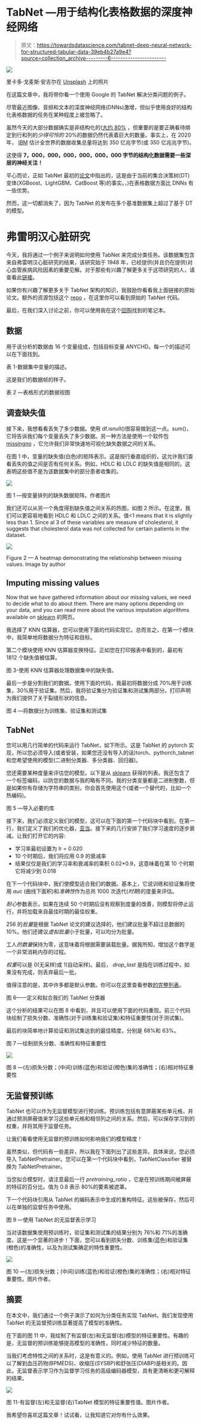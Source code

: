 # TabNet —用于结构化表格数据的深度神经网络

> 原文：<https://towardsdatascience.com/tabnet-deep-neural-network-for-structured-tabular-data-39eb4b27a9e4?source=collection_archive---------6----------------------->

![](img/2ad2d5e47f77da9a7b0a384c9a5a1886.png)

里卡多·戈麦斯·安吉尔在 [Unsplash](https://unsplash.com/?utm_source=unsplash&utm_medium=referral&utm_content=creditCopyText) 上的照片

在这篇文章中，我将带你看一个使用 Google 的 TabNet 解决分类问题的例子。

尽管最近图像、音频和文本的深度神经网络(DNNs)激增，但似乎使用良好的结构化表格数据的任务在某种程度上被忽略了。

虽然今天的大部分数据确实是非结构化的([大约 80%](https://www.altexsoft.com/blog/structured-unstructured-data/) ，但重要的是要正确看待绑定到行和列的*少得可怜的* 20%的数据仍然代表着巨大的数量。事实上，在 2020 年， [IBM](https://www.ibm.com/blogs/journey-to-ai/2020/11/addressing-data-growth-with-scalable-immediate-and-live-data-migration/) 估计全世界的数据收集总量将达到 350 亿兆字节(或 350 亿兆兆字节)。

这使得 **7，000，000，000，000，000，000 字节的结构化数据需要一些深层的神经关注！**

平心而论，正如 TabNet 最初的[论文](https://arxiv.org/pdf/1908.07442.pdf)中指出的，这是由于当前的集合决策树(DT)变体(XGBoost、LightGBM、CatBoost 等)的事实。，)在表格数据方面比 DNNs 有一些优势。

然而，这一切都消失了，因为 TabNet 的发布在多个基准数据集上超过了基于 DT 的模型。

# 弗雷明汉心脏研究

今天，我将通过一个例子来说明如何使用 TabNet 来完成分类任务。该数据集包含来自弗雷明汉心脏研究的结果，该研究始于 1948 年，已经提供(并且仍在提供)对心血管疾病风险因素的重要见解。对于那些有兴趣了解更多关于这项研究的人，请查看此[链接](https://framinghamheartstudy.org/fhs-about/)。

如果你有兴趣了解更多关于 TabNet 架构的知识，我鼓励你看看我上面链接的原始论文。额外的资源包括这个 [repo](https://github.com/google-research/google-research/blob/master/tabnet/tabnet_model.py) ，在这里你可以看到原始的 TabNet 代码。

最后，在我们深入讨论之前，你可以使用我在这个[回购](https://github.com/ryancburke/framingham)找到的笔记本。

## 数据

用于该分析的数据由 16 个变量组成，包括目标变量 ANYCHD。每一个的描述可以在下面找到。

表 1-数据集中变量的描述。

这是我们的数据帧的样子。

表 2 —表格形式的数据视图

## 调查缺失值

接下来，我想看看丢失了多少数据。使用 df.isnull()很容易做到这一点。sum()，它将告诉我们每个变量丢失了多少数据。另一种方法是使用一个软件包 [missingno](https://github.com/ResidentMario/missingno) ，它允许我们非常快速地可视化缺失数据之间的关系。

在图 1 中，变量的缺失值(白色)的矩阵表示。这是按行垂直组织的，这允许我们查看丢失的值之间是否有任何关系。例如，HDLC 和 LDLC 的缺失值是相同的，这表明这些值不是为该数据集中的部分患者收集的。

![](img/68d9b431baaadc561f299cc2272e2a87.png)

图 1 —按变量排列的缺失数据矩阵。作者图片

我们还可以从另一个角度得到缺失值之间关系的热图，如图 2 所示。在这里，我们可以更容易地看到 HDLC 和 LDLC 之间的关系。值<1 means that it is slightly less than 1\. Since al 3 of these variables are measure of cholesterol, it suggests that cholesterol data was not collected for certain patients in the dataset.

![](img/026eadd13393e2ae09bced54a98cd4fb.png)

Figure 2 — A heatmap demonstrating the relationship between missing values. Image by author

## Imputing missing values

Now that we have gathered information about our missing values, we need to decide what to do about them. There are many options depending on your data, and you can read more about the various imputation algorithms available on [sklearn](https://scikit-learn.org/stable/modules/impute.html) 的网页。

我选择了 KNN 估算器，您可以使用下面的代码实现它。总而言之，在第一个模块中，我简单地将数据分为特征和目标。

第二个模块使用 KNN 估算器变换特征。正如您在打印报表中看到的，最初有 1812 个缺失值被估算。

图 3-使用 KNN 估算器处理数据集中的缺失值。

最后一步是分割我们的数据。使用下面的代码，我最初将数据分成 70%用于训练集，30%用于验证集。然后，我将验证集分为验证集和测试集两部分。打印声明为我们提供了关于裂缝形状的信息。

图 4 —将数据分为训练集、验证集和测试集

## TabNet

您可以用几行简单的代码来运行 TabNet，如下所示。这是 TabNet 的 pytorch 实现，所以您必须导入(或者安装，如果您还没有导入的话)torch、pythorch_tabnet 和您希望使用的模型(二进制分类器、多分类器、回归器)。

您还需要某种度量来评估您的模型。以下是从 [sklearn](https://scikit-learn.org/stable/modules/model_evaluation.html) 获得的列表。我还包含了一个标签编码，以防您的数据与我的略有不同。我的分类变量都是二进制整数，但是如果你有存储为字符串的类别，你会首先使用这个(或者一个替代的，比如一个热编码)。

图 5 —导入必要的库

接下来，我们必须定义我们的模型，这可以在下面的第一个代码块中看到。在第一行，我们定义了我们的优化器，[亚当](https://arxiv.org/abs/1412.6980)。接下来的几行安排了我们学习速度的逐步衰减。让我们打开它的内容:

*   学习率最初设置为 lr = 0.020
*   10 个时期后，我们将应用 0.9 的衰减率
*   结果仅仅是我们的学习率和衰减率的乘积 0.02*0.9，这意味着在第 10 个时期它将减少到 0.018

在下一个代码块中，我们使模型适合我们的数据。基本上，它说训练和验证集将使用 *auc* (曲线下面积)和*准确性*作为总共 1000 次迭代(*时期*)的度量来评估。

*耐心*参数表示，如果在连续 50 个时期后没有观察到度量的改善，则模型将停止运行，并将加载来自最佳时期的最佳权重。

256 的*批量*是根据 TabNet 论文的建议选择的，他们建议批量不超过总数据的 10%。他们还建议*虚拟批量*小于批量，可以均分为批量。

工人*的数量*保持为零，这意味着将根据需要装载批量。据我所知，增加这个数字是一个非常消耗内存的过程。

*权重*可以是 0(无采样)或 1(自动采样)。最后， *drop_last* 是指在训练过程中，如果没有完成，则丢弃最后一批。

值得注意的是，其中许多都是默认参数。你可以在这里查看参数[的完整列表](https://github.com/dreamquark-ai/tabnet)。

图 6——定义和拟合我们的 TabNet 分类器

这个分析的结果可以在图 8 中看到，并且可以使用下面的代码重现。前三个代码块绘制了损失分数、准确性(对于训练集和验证集)和特征重要性(对于测试集)。

最后的块简单地计算验证和测试集达到的最佳精度，分别是 68%和 63%。

图 7 —绘制损失分数、准确性和特征重要性

![](img/1ee1b6c726fdc624685de4cb29e5a946.png)

图 8 —(左)损失分数；(中间)训练(蓝色)和验证(橙色)集的准确性；(右)相对特征重要性

## 无监督预训练

TabNet 也可以作为无监督模型进行预训练。预训练包括有意屏蔽某些单元格，并通过预测屏蔽值来学习这些单元格和相邻列之间的关系。然后，可以保存学习到的权重，并将其用于监督任务。

让我们看看使用无监督的预训练如何影响我们的模型精度！

虽然类似，但代码有一些差异，所以我在下面列出了这些差异。具体来说，您必须导入 TabNetPretrainer。您可以在第一个代码块中看到，TabNetClassifier 被替换为 TabNetPretrainer。

当您拟合模型时，请注意最后一行 *pretraining_ratio* ，它是在预训练期间被屏蔽的特征的百分比。值为 0.8 表示 80%的要素被遮罩。

下一个代码块引用从 TabNet 的编码表示中生成的重构特征。这些被保存，然后可以在单独的监督任务中使用。

图 9 —使用 TabNet 的无监督表示学习

当对该数据集使用预训练时，验证集和测试集的结果分别为 76%和 71%的准确度。这是一个显著的进步！下面，您可以看到损失分数、训练集(蓝色)和验证集(橙色)的准确性，以及为测试集确定的特性重要性。

![](img/a30447c131d7ce7ad1c406ed93922680.png)

图 10 —(左)损失分数；(中间)训练(蓝色)和验证(橙色)集的准确性；(右)相对特征重要性。图片作者。

## 摘要

在本文中，我们通过一个例子演示了如何为分类任务实现 TabNet。我们发现使用 TabNet 的无监督预训练显著提高了模型的准确性。

在下面的图 11 中，我绘制了有监督(左)和无监督(右)模型的特征重要性。有趣的是，无监督的预训练能够提高模型的准确性，同时减少特征的数量。

当我们考虑特性之间的关系时，这是有意义的。例如，使用 TabNet 进行预训练可以了解到血压药物(BPMEDS)、收缩压(SYSBP)和舒张压(DIABP)是相关的。因此，无监督表示学习作为监督学习任务的高级编码器模型，具有更清晰和更可解释的结果。

![](img/dda6598626ec3152cde8217e0562fa59.png)

图 11-有监督(左)和无监督(右)TabNet 模型的特征重要性值。图片作者。

我希望你喜欢这篇文章！试试看，让我知道它对你有什么效果。